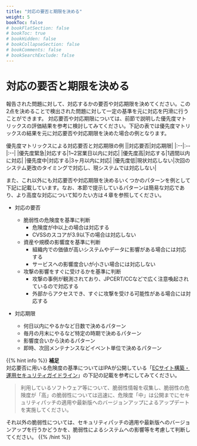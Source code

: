 ```yaml
---
title: "対応の要否と期限を決める"
weight: 5
bookToc: false
# bookFlatSection: false
# bookToc: true
# bookHidden: false
# bookCollapseSection: false
# bookComments: false
# bookSearchExclude: false
---
```

# 対応の要否と期限を決める

報告された問題に対して、対応するかの要否や対応期限を決めてください。この2点を決めることで検出された問題に対して一定の基準を元に対応を円滑に行うことができます。
対応要否や対応期限については、前節で説明した優先度マトリックスの評価結果を参考に検討してみてください。下記の表では優先度マトリックスの結果を元に対応要否や対応期限を決めた場合の例となります。

優先度マトリックスによる対応要否と対応期限の例
||対応要否|対応期限|
|:--|:--|:--|
|優先度緊急|対応する|1~2営業日以内に対応|
|優先度高|対応する|1週間以内に対応|
|優先度中|対応する|3ヶ月以内に対応|
|優先度低|現状対応しない|次回のシステム更改のタイミングで対応し、現システムでは対応しない|

また、これ以外にも対応要否や対応期限を決めるいくつかのパターンを例として下記に記載しています。なお、本節で提示しているパターンは簡易な対応であり、より高度な対応について知りたい方は４章を参照してください。

- 対応の要否
  - 脆弱性の危険度を基準に判断
    - 危険度が中以上の場合は対応する
    - CVSSのスコアが3.9以下の場合は対応しない
  - 資産や規模の影響度を基準に判断
    - 組織内での価値が高いシステムやデータに影響がある場合には対応する
    - サービスへの影響度合いが小さい場合には対応しない
  - 攻撃の影響をすぐに受けるかを基準に判断
    - 攻撃の事例が観測されており、JPCERT/CCなどで広く注意喚起されているので対応する
    - 外部からアクセスでき、すぐに攻撃を受ける可能性がある場合には対応する

- 対応期限
  - 何日以内にやるかなど日数で決めるパターン
  - 毎月の月末にやるなど特定の時期で決めるパターン
  - 影響度合いから決めるパターン
  - 即時、次回メンテナンスなどイベント単位で決めるパターン


{{% hint info %}}
**補足**  
対応要否に用いる危険度の基準についてはIPAが公開している「[ECサイト構築・運用セキュリティガイドライン](https://www.ipa.go.jp/security/guide/vuln/ps6vr7000000acvt-att/000109337.pdf)」の下記の記載を参考にしてみてください。
>利用しているソフトウェア等について、脆弱性情報を収集し、脆弱性の危険度が「高」の脆弱性については迅速に、危険度「中」は公開までにセキュリティパッチの適用や最新版へのバージョンアップによるアップデートを実施してください。

それ以外の脆弱性については、セキュリティパッチの適用や最新版へのバージョンアップを行うかどうかを、脆弱性によるシステムへの影響等を考慮して判断してください。
{{% /hint %}}
